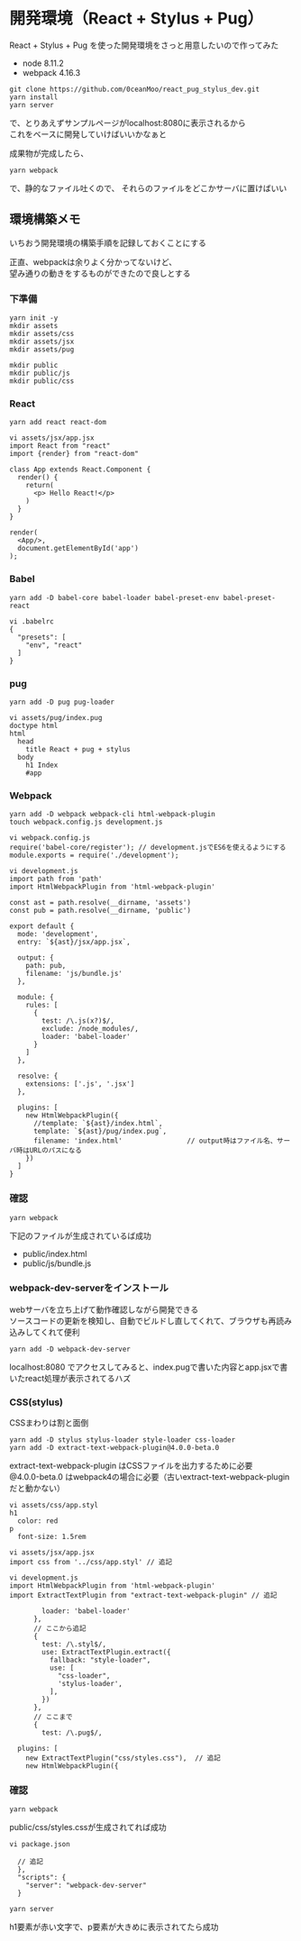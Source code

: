 開発環境（React + Stylus + Pug）
====
React + Stylus + Pug を使った開発環境をさっと用意したいので作ってみた

* node 8.11.2
* webpack 4.16.3

```
git clone https://github.com/0ceanMoo/react_pug_stylus_dev.git
yarn install
yarn server
```

で、とりあえずサンプルページがlocalhost:8080に表示されるから  
これをベースに開発していけばいいかなぁと

成果物が完成したら、

```
yarn webpack
```

で、静的なファイル吐くので、
それらのファイルをどこかサーバに置けばいい


環境構築メモ
----
いちおう開発環境の構築手順を記録しておくことにする

正直、webpackは余りよく分かってないけど、  
望み通りの動きをするものができたので良しとする

### 下準備
```
yarn init -y
mkdir assets
mkdir assets/css
mkdir assets/jsx
mkdir assets/pug

mkdir public
mkdir public/js
mkdir public/css
```

### React
```
yarn add react react-dom
```

```
vi assets/jsx/app.jsx
import React from "react"
import {render} from "react-dom"

class App extends React.Component {
  render() {
    return(
      <p> Hello React!</p>
    )
  }
}

render(
  <App/>,
  document.getElementById('app')
);
```

### Babel
```
yarn add -D babel-core babel-loader babel-preset-env babel-preset-react
```

```
vi .babelrc
{
  "presets": [
    "env", "react"
  ]
}
```

### pug
```
yarn add -D pug pug-loader
```

```
vi assets/pug/index.pug
doctype html
html
  head
    title React + pug + stylus
  body
    h1 Index
    #app
```



### Webpack
```
yarn add -D webpack webpack-cli html-webpack-plugin
touch webpack.config.js development.js
```

```
vi webpack.config.js
require('babel-core/register'); // development.jsでES6を使えるようにする
module.exports = require('./development');
```

```
vi development.js
import path from 'path'
import HtmlWebpackPlugin from 'html-webpack-plugin'

const ast = path.resolve(__dirname, 'assets')
const pub = path.resolve(__dirname, 'public')

export default {
  mode: 'development',
  entry: `${ast}/jsx/app.jsx`,

  output: {
    path: pub,
    filename: 'js/bundle.js'
  },

  module: {
    rules: [
      {
        test: /\.js(x?)$/,
        exclude: /node_modules/,
        loader: 'babel-loader'
      }
    ]
  },

  resolve: {
    extensions: ['.js', '.jsx']
  },

  plugins: [
    new HtmlWebpackPlugin({
      //template: `${ast}/index.html`,
      template: `${ast}/pug/index.pug`,
      filename: 'index.html'                // output時はファイル名、サーバ時はURLのパスになる
    })
  ]
}
```

### 確認
```
yarn webpack
```

下記のファイルが生成されているば成功

* public/index.html
* public/js/bundle.js


### webpack-dev-serverをインストール
webサーバを立ち上げて動作確認しながら開発できる  
ソースコードの更新を検知し、自動でビルドし直してくれて、ブラウザも再読み込みしてくれて便利

```
yarn add -D webpack-dev-server
```

localhost:8080 でアクセスしてみると、index.pugで書いた内容とapp.jsxで書いたreact処理が表示されてるハズ



### CSS(stylus)
CSSまわりは割と面倒

```
yarn add -D stylus stylus-loader style-loader css-loader
yarn add -D extract-text-webpack-plugin@4.0.0-beta.0
```

extract-text-webpack-plugin はCSSファイルを出力するために必要  
@4.0.0-beta.0 はwebpack4の場合に必要（古いextract-text-webpack-pluginだと動かない）

```
vi assets/css/app.styl
h1
  color: red
p
  font-size: 1.5rem
```

```
vi assets/jsx/app.jsx
import css from '../css/app.styl' // 追記
```

```
vi development.js
import HtmlWebpackPlugin from 'html-webpack-plugin'
import ExtractTextPlugin from "extract-text-webpack-plugin" // 追記

        loader: 'babel-loader'
      },
      // ここから追記
      {
        test: /\.styl$/,
        use: ExtractTextPlugin.extract({
          fallback: "style-loader",
          use: [
            "css-loader",
            'stylus-loader',
          ],
        })
      },
      // ここまで
      {
        test: /\.pug$/,

  plugins: [
    new ExtractTextPlugin("css/styles.css"),  // 追記
    new HtmlWebpackPlugin({
```

### 確認
```
yarn webpack
```

public/css/styles.cssが生成されてれば成功

```
vi package.json

  // 追記
  },
  "scripts": {
    "server": "webpack-dev-server"
  }
```

```
yarn server
```

h1要素が赤い文字で、p要素が大きめに表示されてたら成功

